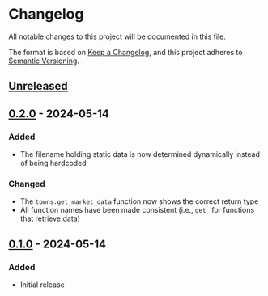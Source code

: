 # Changelog

All notable changes to this project will be documented in this file.

The format is based on [Keep a Changelog](https://keepachangelog.com/en/1.1.0/),
and this project adheres to [Semantic Versioning](https://semver.org/spec/v2.0.0.html).

## [Unreleased]


## [0.2.0] - 2024-05-14

### Added

- The filename holding static data is now determined dynamically instead of being hardcoded

### Changed

- The `towns.get_market_data` function now shows the correct return type
- All function names have been made consistent (i.e., `get_` for functions that retrieve data)

## [0.1.0] - 2024-05-14

### Added

- Initial release

[unreleased]: https://github.com/jmgilman/pymerc/compare/v0.2.0...HEAD
[0.2.0]: https://github.com/jmgilman/pymerc/releases/tag/v0.2.0
[0.1.0]: https://github.com/jmgilman/pymerc/releases/tag/v0.1.0